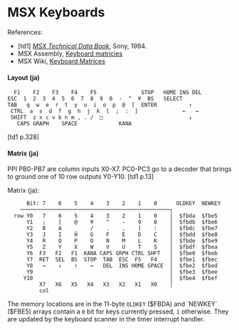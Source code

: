 MSX Keyboards
=============

References:
- \[td1] [_MSX Technical Data Book_][td1], Sony, 1984.
- MSX Assembly, [Keyboard matricies][ma keymat]
- MSX Wiki, [Keyboard Matrices][mw matrix]

#### Layout (ja)

      F1    F2    F3    F4    F5              STOP   HOME INS DEL
    ESC  1  2  3  4  5  6  7  8  9  0  -  ^  ¥  BS   SELECT
    TAB   q  w  e  r  t  y  u  i  o  p  @  [  ENTER          ↑
     CTRL  a  s  d  f  g  h  j  k  l  ;  :  ]              ←   →
     SHIFT  z x c v b n m , . /  □                           ↓
       CAPS GRAPH    SPACE             KANA

[td1 p.328]

#### Matrix (ja)

PPI PB0-PB7 are column inputs X0-X7. PC0-PC3 go to a decoder that brings to
ground one of 10 row outputs Y0-Y10. [td1 p.13]

Matrix (ja):

          Bit: 7    6    5    4    3    2    1    0      OLDKEY  NEWKEY
        ───────────────────────────────────────────────┐
      row Y0   7    6    5    4    3    2    1    0    │  $fbda  $fbe5
          Y1   ;    [    @    ¥    ^    -    9    8    │  $fbdb  $fbe6
          Y2   B    A    _    /    .    ,    ]    :    │  $fbdc  $fbe7
          Y3   J    I    H    G    F    E    D    C    │  $fbdd  $fbe8
          Y4   R    Q    P    O    N    M    L    K    │  $fbde  $fbe9
          Y5   Z    Y    X    W    V    U    T    S    │  $fbdf  $fbea
          Y6  F3   F2   F1  KANA CAPS GRPH CTRL SHFT   │  $fbe0  $fbeb
          Y7  RET  SEL  BS  STOP  TAB  ESC  F5   F4    │  $fbe1  $fbec
          Y8   →    ↓    ↑    ←   DEL  INS HOME SPACE  │  $fbe2  $fbed
          Y9                                           │  $fbe3  $fbee
         Y10                                           │  $fbe4  $fbef
              X7   X6   X5   X4   X3   X2   X1   X0    │
              col

The memory locations are in the 11-byte `OLDKEY` ($FBDA) and `NEWKEY`
($FBE5) arrays contain a `0` bit for keys currently pressed, `1` otherwise.
They are updated by the keyboard scanner in the timer interrupt handler.



<!-------------------------------------------------------------------->
[ma keymat]: http://map.grauw.nl/articles/keymatrix.php
[mw matrix]: https://www.msx.org/wiki/Keyboard_Matrices
[td1]: https://archive.org/stream/MSXTechnicalHandbookBySony#page/n5/mode/1up
